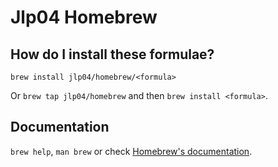 # Jlp04 Homebrew

## How do I install these formulae?

`brew install jlp04/homebrew/<formula>`

Or `brew tap jlp04/homebrew` and then `brew install <formula>`.

## Documentation

`brew help`, `man brew` or check [Homebrew's documentation](https://docs.brew.sh).
